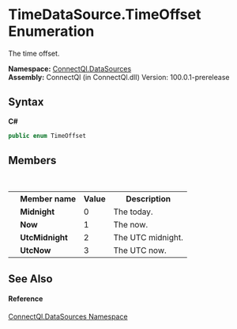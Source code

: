 # TimeDataSource.TimeOffset Enumeration
 

The time offset.

**Namespace:**&nbsp;<a href="N_ConnectQl_DataSources">ConnectQl.DataSources</a><br />**Assembly:**&nbsp;ConnectQl (in ConnectQl.dll) Version: 100.0.1-prerelease

## Syntax

**C#**<br />
``` C#
public enum TimeOffset
```


## Members
&nbsp;<table><tr><th></th><th>Member name</th><th>Value</th><th>Description</th></tr><tr><td /><td target="F:ConnectQl.DataSources.TimeDataSource.TimeOffset.Midnight">**Midnight**</td><td>0</td><td>The today.</td></tr><tr><td /><td target="F:ConnectQl.DataSources.TimeDataSource.TimeOffset.Now">**Now**</td><td>1</td><td>The now.</td></tr><tr><td /><td target="F:ConnectQl.DataSources.TimeDataSource.TimeOffset.UtcMidnight">**UtcMidnight**</td><td>2</td><td>The UTC midnight.</td></tr><tr><td /><td target="F:ConnectQl.DataSources.TimeDataSource.TimeOffset.UtcNow">**UtcNow**</td><td>3</td><td>The UTC now.</td></tr></table>

## See Also


#### Reference
<a href="N_ConnectQl_DataSources">ConnectQl.DataSources Namespace</a><br />